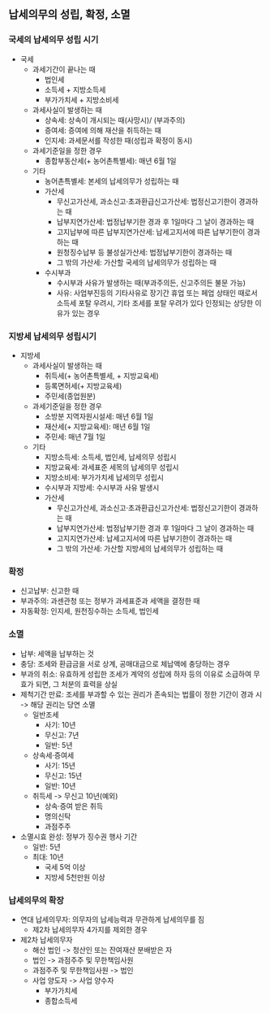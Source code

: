 ## 납세의무의 성립, 확정, 소멸
### 국세의 납세의무 성립 시기
- 국세
    - 과세기간이 끝나는 때
        - 법인세
        - 소득세 + 지방소득세
        - 부가가치세 + 지방소비세
    - 과세사실이 발생하는 때
        - 상속세: 상속이 개시되는 때(사망시)/ (부과주의) 
        - 증여세: 증여에 의해 재산을 취득하는 때
        - 인지세: 과세문서를 작성한 때(성립과 확정이 동시)
    - 과세기준일을 정한 경우
        - 종합부동산세(+ 농어촌특별세): 매년 6월 1일
    - 기타
        - 농어촌특별세: 본세의 납세의무가 성립하는 때
        - 가산세
            - 무신고가산세, 과소신고·초과환급신고가산세: 법정신고기한이 경과하는 때
            - 납부지연가산세: 법정납부기한 경과 후 1일마다 그 날이 경과하는 때
            - 고지납부에 따른 납부지연가산세: 납세고지서에 따른 납부기한이 경과하는 때
            - 원청징수납부 등 불성실가산세: 법정납부기한이 경과하는 때
            - 그 밖의 가산세: 가산할 국세의 납세의무가 성립하는 때
        - 수시부과
            - 수시부과 사유가 발생하는 때(부과주의든, 신고주의든 불문 가능)
            - 사유: 사업부진등의 기타사유로 장기간 휴업 또는 페업 상태인 때로서 소득세 포탈 우려시, 기타 조세를 포탈 우려가 있다 인정되는 상당한 이유가 있는 경우
### 지방세 납세의무 성립시기
- 지방세
    - 과세사실이 발생하는 때
        - 취득세(+ 농어촌특별세, + 지방교육세)
        - 등록면허세(+ 지방교육세)
        - 주민세(종업원분)
    - 과세기준일을 정한 경우
        - 소방분 지역자원시설세: 매년 6월 1일
        - 재산세(+ 지방교육세): 매년 6월 1일
        - 주민세: 매년 7월 1일
    - 기타
        - 지방소득세: 소득세, 법인세, 납세의무 성립시
        - 지방교육세: 과세표준 세목의 납세의무 성립시
        - 지방소비세: 부가가치세 납세의무 성립시
        - 수시부과 지방세: 수시부과 사유 발생시
        - 가산세
            - 무신고가산세, 과소신고·초과환급신고가산세: 법정신고기한이 경과하는 때
            - 납부지연가산세: 법정납부기한 경과 후 1일마다 그 날이 경과하는 때
            - 고지지연가산세: 납세고지서에 따른 납부기한이 경과하는 때
            - 그 밖의 가산세: 가산할 지방세의 납세의무가 성립하는 때
### 확정
- 신고납부: 신고한 때
- 부과주의: 과센관청 또는 정부가 과세표준과 세액을 결정한 때
- 자동확정: 인지세, 원천징수하는 소득세, 법인세
### 소멸
- 납부: 세액을 납부하는 것
- 충당: 조세와 환급금을 서로 상계, 공매대금으로 체납액에 충당하는 경우
- 부과의 취소: 유효하게 성립한 조세가 계약의 성립에 하자 등의 이유로 소급하여 무효가 되면, 그 처분의 효력을 상실
- 제척기간 만료: 조세를 부과할 수 있는 권리가 존속되는 법률이 정한 기간이 경과 시 -> 해당 권리는 당연 소멸
    - 일반조세
        - 사기: 10년
        - 무신고: 7년
        - 일반: 5년
    - 상속세·증여세
        - 사기: 15년
        - 무신고: 15년
        - 일반: 10년
    - 취득세 -> 무신고 10년(예외)
        - 상속·증여 받은 취득
        - 명의신탁
        - 과점주주
- 소멸시효 완성: 정부가 징수권 행사 기간
    - 일반: 5년
    - 최대: 10년
        - 국세 5억 이상
        - 지방세 5천만원 이상
### 납세의무의 확장
- 연대 납세의무자: 의무자의 납세능력과 무관하게 납세의무를 짐
    - 제2차 납세의무자 4가지를 제외한 경우
- 제2차 납세의무자
    - 해산 법인 -> 청산인 또는 잔여재산 분배받은 자
    - 법인 -> 과점주주 및 무한책임사원
    - 과점주주 및 무한책임사원 -> 법인
    - 사업 양도자 -> 사업 양수자
        - 부가가치세
        - 종합소득세


